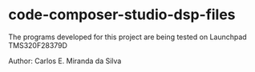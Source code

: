 # code-composer-studio-dsp-files
 The programs developed for this project are being tested on Launchpad TMS320F28379D
 
 Author: Carlos E. Miranda da Silva
